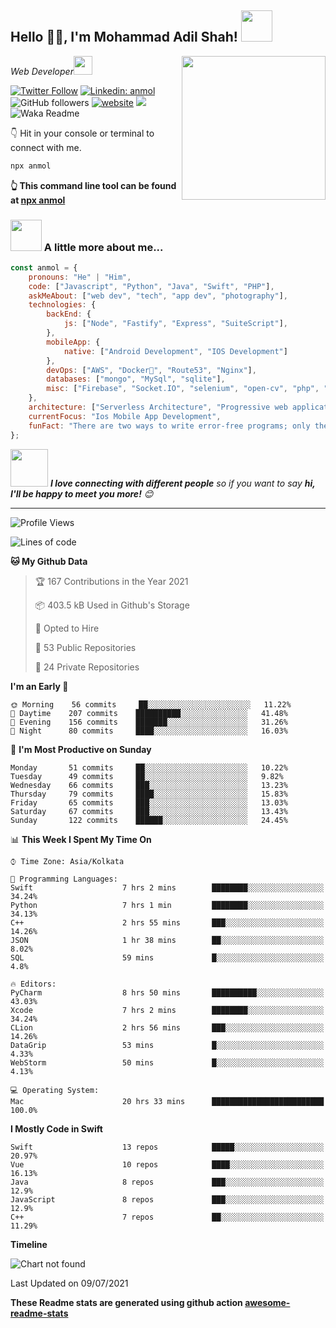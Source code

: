 <h2> Hello 🙏🏻, I'm Mohammad Adil Shah! <img src="https://media.giphy.com/media/12oufCB0MyZ1Go/giphy.gif" width="50"></h2>
<img align='right' src="https://media.giphy.com/media/M9gbBd9nbDrOTu1Mqx/giphy.gif" width="230">
<p><em>Web Developer<img src="https://media.giphy.com/media/WUlplcMpOCEmTGBtBW/giphy.gif" width="30"> 
</em></p>

[![Twitter Follow](https://img.shields.io/twitter/follow/misteranmol?label=Follow)](https://twitter.com/intent/follow?screen_name=theshahaadil)
[![Linkedin: anmol](https://img.shields.io/badge/-anmol-blue?style=flat-square&logo=Linkedin&logoColor=white&link=https://www.linkedin.com/in/shahaadil/)](https://www.linkedin.com/in/anmol-p-singh/)
![GitHub followers](https://img.shields.io/github/followers/anmol098?label=Follow&style=social)
[![website](https://img.shields.io/badge/Website-46a2f1.svg?&style=flat-square&logo=Google-Chrome&logoColor=white&link=https://anmolsingh.me/)](https://shahaadil.in/)
![](https://visitor-badge.glitch.me/badge?page_id=anmol098.anmol098)
![Waka Readme](https://github.com/anmol098/anmol098/workflows/Waka%20Readme/badge.svg)

👇 Hit in your console or terminal to connect with me.

```bash
npx anmol
```
**👆 This command line tool can be found at [npx anmol](https://github.com/anmol098/npx_card)**

### <img src="https://media.giphy.com/media/VgCDAzcKvsR6OM0uWg/giphy.gif" width="50"> A little more about me...  

```javascript
const anmol = {
    pronouns: "He" | "Him",
    code: ["Javascript", "Python", "Java", "Swift", "PHP"],
    askMeAbout: ["web dev", "tech", "app dev", "photography"],
    technologies: {
        backEnd: {
            js: ["Node", "Fastify", "Express", "SuiteScript"],
        },
        mobileApp: {
            native: ["Android Development", "IOS Development"]
        },
        devOps: ["AWS", "Docker🐳", "Route53", "Nginx"],
        databases: ["mongo", "MySql", "sqlite"],
        misc: ["Firebase", "Socket.IO", "selenium", "open-cv", "php", "SuiteApp"]
    },
    architecture: ["Serverless Architecture", "Progressive web applications", "Single page applications"],
    currentFocus: "Ios Mobile App Development",
    funFact: "There are two ways to write error-free programs; only the third one works"
};
```

<img src="https://media.giphy.com/media/LnQjpWaON8nhr21vNW/giphy.gif" width="60"> <em><b>I love connecting with different people</b> so if you want to say <b>hi, I'll be happy to meet you more!</b> 😊</em>

---
<!--START_SECTION:waka-->
![Profile Views](http://img.shields.io/badge/Profile%20Views-856-blue)

![Lines of code](https://img.shields.io/badge/From%20Hello%20World%20I%27ve%20Written-1.5%20million%20lines%20of%20code-blue)

**🐱 My Github Data** 

> 🏆 167 Contributions in the Year 2021
 > 
> 📦 403.5 kB Used in Github's Storage 
 > 
> 💼 Opted to Hire
 > 
> 📜 53 Public Repositories 
 > 
> 🔑 24 Private Repositories  
 > 
**I'm an Early 🐤** 

```text
🌞 Morning    56 commits     ██░░░░░░░░░░░░░░░░░░░░░░░   11.22% 
🌆 Daytime    207 commits    ██████████░░░░░░░░░░░░░░░   41.48% 
🌃 Evening    156 commits    ███████░░░░░░░░░░░░░░░░░░   31.26% 
🌙 Night      80 commits     ████░░░░░░░░░░░░░░░░░░░░░   16.03%

```
📅 **I'm Most Productive on Sunday** 

```text
Monday       51 commits     ██░░░░░░░░░░░░░░░░░░░░░░░   10.22% 
Tuesday      49 commits     ██░░░░░░░░░░░░░░░░░░░░░░░   9.82% 
Wednesday    66 commits     ███░░░░░░░░░░░░░░░░░░░░░░   13.23% 
Thursday     79 commits     ████░░░░░░░░░░░░░░░░░░░░░   15.83% 
Friday       65 commits     ███░░░░░░░░░░░░░░░░░░░░░░   13.03% 
Saturday     67 commits     ███░░░░░░░░░░░░░░░░░░░░░░   13.43% 
Sunday       122 commits    ██████░░░░░░░░░░░░░░░░░░░   24.45%

```


📊 **This Week I Spent My Time On** 

```text
⌚︎ Time Zone: Asia/Kolkata

💬 Programming Languages: 
Swift                    7 hrs 2 mins        ████████░░░░░░░░░░░░░░░░░   34.24% 
Python                   7 hrs 1 min         ████████░░░░░░░░░░░░░░░░░   34.13% 
C++                      2 hrs 55 mins       ███░░░░░░░░░░░░░░░░░░░░░░   14.26% 
JSON                     1 hr 38 mins        ██░░░░░░░░░░░░░░░░░░░░░░░   8.02% 
SQL                      59 mins             █░░░░░░░░░░░░░░░░░░░░░░░░   4.8%

🔥 Editors: 
PyCharm                  8 hrs 50 mins       ██████████░░░░░░░░░░░░░░░   43.03% 
Xcode                    7 hrs 2 mins        ████████░░░░░░░░░░░░░░░░░   34.24% 
CLion                    2 hrs 56 mins       ███░░░░░░░░░░░░░░░░░░░░░░   14.26% 
DataGrip                 53 mins             █░░░░░░░░░░░░░░░░░░░░░░░░   4.33% 
WebStorm                 50 mins             █░░░░░░░░░░░░░░░░░░░░░░░░   4.13%

💻 Operating System: 
Mac                      20 hrs 33 mins      █████████████████████████   100.0%

```

**I Mostly Code in Swift** 

```text
Swift                    13 repos            █████░░░░░░░░░░░░░░░░░░░░   20.97% 
Vue                      10 repos            ████░░░░░░░░░░░░░░░░░░░░░   16.13% 
Java                     8 repos             ███░░░░░░░░░░░░░░░░░░░░░░   12.9% 
JavaScript               8 repos             ███░░░░░░░░░░░░░░░░░░░░░░   12.9% 
C++                      7 repos             ██░░░░░░░░░░░░░░░░░░░░░░░   11.29%

```


**Timeline**

![Chart not found](https://raw.githubusercontent.com/anmol098/anmol098/master/charts/bar_graph.png) 


 Last Updated on 09/07/2021
<!--END_SECTION:waka-->

**These Readme stats are generated using github action [awesome-readme-stats](https://github.com/anmol098/waka-readme-stats)**

